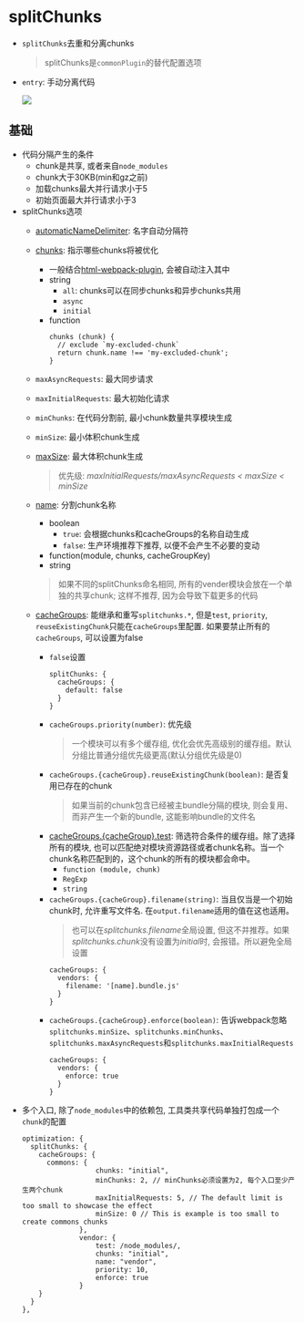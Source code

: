 # splitChunks
- `splitChunks`去重和分离chunks
  > splitChunks是`commonPlugin`的替代配置选项
- `entry`: 手动分离代码

  ![](http://ww1.sinaimg.cn/large/8c4687a3ly1g6gp6mxok0j214o09yq5e.jpg)

## 基础
- 代码分隔产生的条件
  - chunk是共享, 或者来自`node_modules`
  - chunk大于30KB(min和gz之前)
  - 加载chunks最大并行请求小于5
  - 初始页面最大并行请求小于3
- splitChunks选项
  - [automaticNameDelimiter](https://webpack.docschina.org/plugins/split-chunks-plugin/#splitchunks-automaticnamedelimiter): 名字自动分隔符
  - [chunks](https://webpack.docschina.org/plugins/split-chunks-plugin/#splitchunks-chunks): 指示哪些chunks将被优化
    - 一般结合[html-webpack-plugin](https://webpack.docschina.org/plugins/html-webpack-plugin/), 会被自动注入其中
    - string
      - `all`: chunks可以在同步chunks和异步chunks共用
      - `async`
      - `initial`
    - function
      ```
      chunks (chunk) {
        // exclude `my-excluded-chunk`
        return chunk.name !== 'my-excluded-chunk';
      }
      ```

  - `maxAsyncRequests`: 最大同步请求
  - `maxInitialRequests`: 最大初始化请求
  - `minChunks`: 在代码分割前, 最小chunk数量共享模块生成
  - `minSize`: 最小体积chunk生成
  - [maxSize](https://webpack.docschina.org/plugins/split-chunks-plugin/#splitchunks-maxsize): 最大体积chunk生成
    > 优先级: *maxInitialRequests/maxAsyncRequests < maxSize < minSize*
  - [name](https://webpack.docschina.org/plugins/split-chunks-plugin/#splitchunks-name): 分割chunk名称
    - boolean
      - `true`: 会根据chunks和cacheGroups的名称自动生成
      - `false`: 生产环境推荐下推荐, 以便不会产生不必要的变动
    - function(module, chunks, cacheGroupKey)
    - string
    > 如果不同的splitChunks命名相同, 所有的vender模块会放在一个单独的共享chunk; 这样不推荐, 因为会导致下载更多的代码
  - [cacheGroups](https://webpack.docschina.org/plugins/split-chunks-plugin/#splitchunks-cachegroups): 能继承和重写`splitchunks.*`, 但是`test`, `priority`, `reuseExistingChunk`只能在`cacheGroups`里配置. 如果要禁止所有的`cacheGroups`, 可以设置为false
    - `false`设置
      ```
      splitChunks: {
        cacheGroups: {
          default: false
        }
      }
      ```
    - `cacheGroups.priority(number)`: 优先级
      > 一个模块可以有多个缓存组, 优化会优先高级别的缓存组。默认分组比普通分组优先级更高(默认分组优先级是0)
    - `cacheGroups.{cacheGroup}.reuseExistingChunk(boolean)`: 是否复用已存在的chunk
      > 如果当前的chunk包含已经被主bundle分隔的模块, 则会复用、而非产生一个新的bundle, 这能影响bundle的文件名
    - [cacheGroups.{cacheGroup}.test](https://webpack.docschina.org/plugins/split-chunks-plugin/#splitchunks-cachegroups-cachegroup-test): 筛选符合条件的缓存组。除了选择所有的模块, 也可以匹配绝对模块资源路径或者chunk名称。当一个chunk名称匹配到的，这个chunk的所有的模块都会命中。
      - `function (module, chunk)`
      - `RegExp`
      - `string`
    - `cacheGroups.{cacheGroup}.filename(string)`: 当且仅当是一个初始chunk时, 允许重写文件名. 在`output.filename`适用的值在这也适用。
      > 也可以在*splitchunks.filename*全局设置, 但这不并推荐。如果*splitchunks.chunk*没有设置为*initial*时, 会报错。所以避免全局设置
      ```
      cacheGroups: {
        vendors: {
          filename: '[name].bundle.js'
        }
      }
      ```
    - `cacheGroups.{cacheGroup}.enforce(boolean)`: 告诉webpack忽略`splitchunks.minSize`、`splitchunks.minChunks`、`splitchunks.maxAsyncRequests`和`splitchunks.maxInitialRequests`
      ```
      cacheGroups: {
        vendors: {
          enforce: true
        }
      }
      ```
- 多个入口, 除了`node_modules`中的依赖包, 工具类共享代码单独打包成一个`chunk`的配置
  ```
  optimization: {
    splitChunks: {
      cacheGroups: {
        commons: {
					chunks: "initial",
					minChunks: 2, // minChunks必须设置为2, 每个入口至少产生两个chunk
					maxInitialRequests: 5, // The default limit is too small to showcase the effect
					minSize: 0 // This is example is too small to create commons chunks
				},
				vendor: {
					test: /node_modules/,
					chunks: "initial",
					name: "vendor",
					priority: 10,
					enforce: true
				}
      }
    }
  },
  ```
